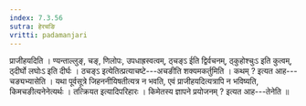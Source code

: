```yaml
---
index: 7.3.56
sutra: हेरचङि
vritti: padamanjari
---
```


 प्राजीहयदिति । ण्यन्ताल्लुङ्, चङ्, णिलोपः, उपधाह्रस्वत्वम्, ठ्चङ्ऽ ईति द्विर्वचनम्, ठ्कुहोश्चुःऽ इति कुत्वम्, ठ्दीर्घो लघोःऽ इति दीर्घः ।  ठचङ्ऽ इत्येतित्प्रत्याचष्टे---अचङीति शक्यमकर्तुमिति । कथम् ? इत्यत आह---चङ्यभ्यासेति । यथा पूर्वसूत्रे जिहननीयिषतीत्यत्र न भवति, एवं प्राजीहयदित्यत्रापि न भविष्यति, किमचङीत्यनेनेत्यर्थः । तत्क्रियत इत्यादिपरिहारः । किमेतस्य ज्ञापने प्रयोजनम् ? इत्यत आह---तेनेति ॥